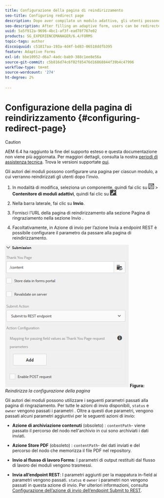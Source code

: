 ```yaml
---
title: Configurazione della pagina di reindirizzamento
seo-title: Configuring redirect page
description: Dopo aver compilato un modulo adattivo, gli utenti possono essere reindirizzati a una pagina web che gli autori del modulo possono configurare durante la creazione del modulo.
seo-description: After filling an adaptive form, users can be redirected to a webpage that form authors can configure while creating the form.
uuid: 5a5f912a-9696-4bc1-af3f-ead78f767e02
products: SG_EXPERIENCEMANAGER/6.4/FORMS
topic-tags: author
discoiquuid: c51817aa-193a-4d4f-bd83-06518ddfb395
feature: Adaptive Forms
exl-id: bbe10952-d6a7-4adc-bab9-388c1ee8e56a
source-git-commit: c5b816d74c6f02f85476d16868844f39b4c47996
workflow-type: tm+mt
source-wordcount: '274'
ht-degree: 2%

---
```


# Configurazione della pagina di reindirizzamento {#configuring-redirect-page}

>[!CAUTION]
>
>AEM 6.4 ha raggiunto la fine del supporto esteso e questa documentazione non viene più aggiornata. Per maggiori dettagli, consulta la nostra [periodi di assistenza tecnica](https://helpx.adobe.com/it/support/programs/eol-matrix.html). Trova le versioni supportate [qui](https://experienceleague.adobe.com/docs/).

Gli autori dei moduli possono configurare una pagina per ciascun modulo, a cui verranno reindirizzati gli utenti dopo l’invio.

1. In modalità di modifica, seleziona un componente, quindi fai clic su ![a livello di campo](assets/field-level.png) > **Contenitore di moduli adattivi**, quindi fai clic su ![cmppr](assets/cmppr.png).

1. Nella barra laterale, fai clic su **Invio**.

1. Fornisci l’URL della pagina di reindirizzamento alla sezione Pagina di ringraziamento nella sezione Invio .
1. Facoltativamente, in Azione di invio per l’azione Invia a endpoint REST è possibile configurare il parametro da passare alla pagina di reindirizzamento.

![Reindirizza la configurazione della pagina](assets/thank-you-setting-1.png)
**Figura:** *Reindirizza la configurazione della pagina*

Gli autori dei moduli possono utilizzare i seguenti parametri passati alla pagina di ringraziamento. Per tutte le azioni di invio disponibili, `status` e `owner` vengono passati i parametri . Oltre a questi due parametri, vengono passati alcuni parametri aggiuntivi per le seguenti azioni di invio:

* **Azione di archiviazione contenuti** (obsoleto) : `contentPath`- viene passato il percorso del nodo nell&#39;archivio in cui sono archiviati i dati inviati.

* **Azione Store PDF** (obsoleto) : `contentPath`- dei dati inviati e del percorso del nodo che memorizza il file PDF nel repository.

* **Invio al flusso di lavoro Forms**: I parametri di output restituiti dal flusso di lavoro dei moduli vengono trasmessi.

* **Invia all’endpoint REST**: I parametri aggiunti per la mappatura in-field ai parametri vengono passati. `status` e `owner` i parametri non vengono passati in questa azione di invio. Per ulteriori informazioni, consulta [Configurazione dell’azione di invio dell’endpoint Submit to REST](/help/forms/using/configuring-submit-actions.md).

